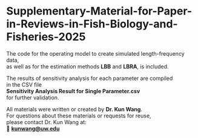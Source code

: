 # Supplementary-Material-for-Paper-in-Reviews-in-Fish-Biology-and-Fisheries-2025

The code for the operating model to create simulated length-frequency data,  
as well as for the estimation methods **LBB** and **LBRA**, is included.  

The results of sensitivity analysis for each parameter are compiled  
in the CSV file  
**Sensitivity Analysis Result for Single Parameter.csv**  
for further validation.  

All materials were written or created by **Dr. Kun Wang**.  
For questions about these materials or requests for reuse,  
please contact Dr. Kun Wang at:  
📧 **kunwang@uw.edu**
